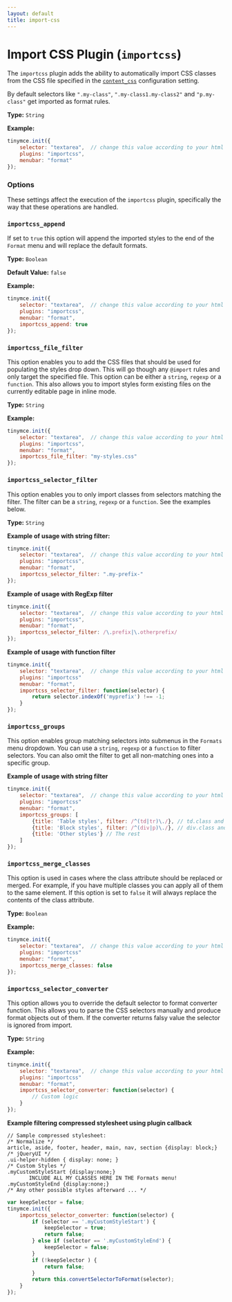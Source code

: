 ```yaml
---
layout: default
title: import-css
---
```


# Import CSS Plugin (`importcss`)

The `importcss` plugin adds the ability to automatically import CSS classes from the CSS file specified in the [`content_css`](./configuration-reference/content-style/#content_css) configuration setting.

By default selectors like `".my-class"`, `".my-class1.my-class2"` and `"p.my-class"` get imported as format rules.

**Type:** `String`

**Example:**

```js
tinymce.init({
    selector: "textarea",  // change this value according to your html
    plugins: "importcss",
    menubar: "format"
});
```

### Options

These settings affect the execution of the `importcss` plugin, specifically the way that these operations are handled.

### `importcss_append`

If set to `true` this option will append the imported styles to the end of the `Format` menu and will replace the default formats.

**Type:** `Boolean`

**Default Value:** `false`

**Example:**

```js
tinymce.init({
    selector: "textarea",  // change this value according to your html
    plugins: "importcss",
    menubar: "format",
    importcss_append: true
});
```

### `importcss_file_filter`

This option enables you to add the CSS files that should be used for populating the styles drop down. This will go though any `@import` rules and only target the specified file. This option can be either a `string`, `regexp` or a `function`. This also allows you to import styles form existing files on the currently editable page in inline mode.

**Type:** `String`

**Example:**

```js
tinymce.init({
    selector: "textarea",  // change this value according to your html
    plugins: "importcss",
    menubar: "format",
    importcss_file_filter: "my-styles.css"
});
```

### `importcss_selector_filter`

This option enables you to only import classes from selectors matching the filter. The filter can be a `string`, `regexp` or a `function`. See the examples below.

**Type:** `String`

**Example of usage with string filter:**

```js
tinymce.init({
    selector: "textarea",  // change this value according to your html
    plugins: "importcss",
    menubar: "format",
    importcss_selector_filter: ".my-prefix-"
});
```

**Example of usage with RegExp filter**

```js
tinymce.init({
    selector: "textarea",  // change this value according to your html
    plugins: "importcss",
    menubar: "format",
    importcss_selector_filter: /\.prefix|\.otherprefix/
});
```

**Example of usage with function filter**

```js
tinymce.init({
    selector: "textarea",  // change this value according to your html
    plugins: "importcss"
    menubar: "format",
    importcss_selector_filter: function(selector) {
        return selector.indexOf('myprefix') !== -1;
    }
});
```

### `importcss_groups`

This option enables group matching selectors into submenus in the `Formats` menu dropdown. You can use a `string`, `regexp` or a `function` to filter selectors. You can also omit the filter to get all non-matching ones into a specific group.

**Example of usage with string filter**

```js
tinymce.init({
    selector: "textarea",  // change this value according to your html
    plugins: "importcss"
    menubar: "format",
    importcss_groups: [
        {title: 'Table styles', filter: /^(td|tr)\./}, // td.class and tr.class
        {title: 'Block styles', filter: /^(div|p)\./}, // div.class and p.class
        {title: 'Other styles'} // The rest
    ]
});
```

### `importcss_merge_classes`

This option is used in cases where the class attribute should be replaced or merged. For example, if you have multiple classes you can apply all of them to the same element. If this option is set to `false` it will always replace the contents of the class attribute.

**Type:** `Boolean`

**Example:**

```js
tinymce.init({
    selector: "textarea",  // change this value according to your html
    plugins: "importcss"
    menubar: "format",
    importcss_merge_classes: false
});
```

### `importcss_selector_converter`

This option allows you to override the default selector to format converter function. This allows you to parse the CSS selectors manually and produce format objects out of them. If the converter returns falsy value the selector is ignored from import.

**Type:** `String`

**Example:**

```js
tinymce.init({
    selector: "textarea",  // change this value according to your html
    plugins: "importcss"
    menubar: "format",
    importcss_selector_converter: function(selector) {
        // Custom logic
    }
});
```

**Example filtering compressed stylesheet using plugin callback**

```
// Sample compressed stylesheet:
/* Normalize */
article, aside, footer, header, main, nav, section {display: block;}
/* jQueryUI */
.ui-helper-hidden { display: none; }
/* Custom Styles */
.myCustomStyleStart {display:none;}
       INCLUDE ALL MY CLASSES HERE IN THE Formats menu!
.myCustomStyleEnd {display:none;}
/* Any other possible styles afterward ... */
```

```js
var keepSelector = false;
tinymce.init({
    importcss_selector_converter: function(selector) {
        if (selector == '.myCustomStyleStart') {
            keepSelector = true;
            return false;
        } else if (selector == '.myCustomStyleEnd') {
            keepSelector = false;
        }
        if (!keepSelector ) {
            return false;
        }
        return this.convertSelectorToFormat(selector);
    }
});
```
